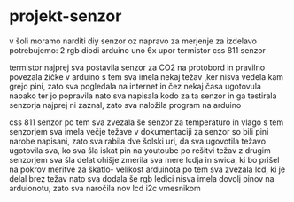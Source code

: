 # projekt-senzor
v šoli moramo narditi diy senzor oz napravo za merjenje
za izdelavo potrebujemo:
2 rgb diodi
arduino uno
6x upor
termistor
css 811 senzor

termistor
najprej sva postavila senzor za CO2 na protobord in pravilno povezala žičke v arduino
s tem sva imela nekaj težav ,ker nisva vedela kam grejo pini, zato sva pogledala na internet in čez nekaj časa  ugotovula naoako  ter jo popravila
nato sva napisala kodo za ta senzor in ga testirala
senzorja najprej ni zaznal, zato sva naložila program na arduino

css 811 senzor
po tem sva zvezala še senzor za temperaturo in vlago
s tem senzorjem sva imela večje težave
v dokumentaciji za senzor so bili pini narobe napisani, zato sva rabila dve šolski uri, da sva ugovotila težavo 
ugotovila sva, ko sva šla iskat pin na youtoube
po rešitvi težav z drugim senzorjem sva šla delat ohišje
zmerila sva mere lcdja in swica, ki bo prišel na pokrov
meritve za škatlo- velikost arduinota
po tem sva zvezala lcd, ki je delal brez težav
nato sva dodala še rgb ledici
nisva imela dovolj pinov na arduionotu, zato sva naročila nov lcd i2c vmesnikom
